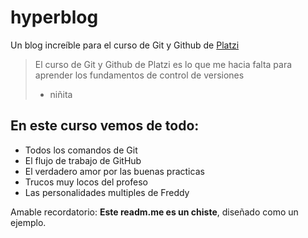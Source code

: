 # hyperblog
Un blog increíble para el curso de Git y Github de [Platzi](https://wwww.platzi.com)
> El curso de Git y Github de Platzi es lo que me hacia falta para aprender los fundamentos de control de versiones
> - niñita

## En este curso vemos de todo:
* Todos los comandos de Git
* El flujo de trabajo de GitHub
* El verdadero amor por las buenas practicas
* Trucos muy locos del profeso
* Las personalidades multiples de Freddy

Amable recordatorio: **Este readm.me es un chiste**, diseñado como un ejemplo.
